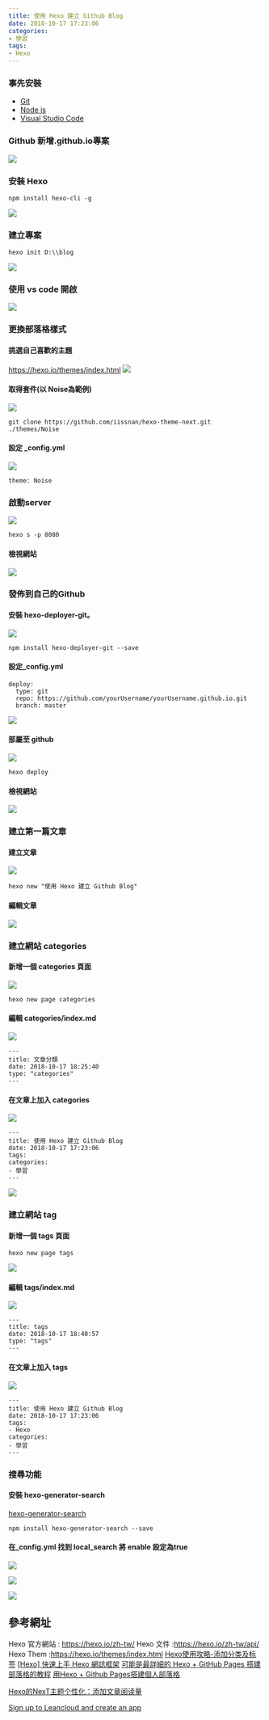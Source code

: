 ```yaml
---
title: 使用 Hexo 建立 Github Blog
date: 2018-10-17 17:23:06
categories:
- 學習
tags:
- Hexo
---
```


### 事先安裝 
* [Git](https://git-scm.com/)
* [Node js](https://https://nodejs.org/en/) 
* [Visual Studio Code](https://code.visualstudio.com/)


### Github 新增.github.io專案

![](https://i.imgur.com/PO7dlOS.png)

### 安裝 Hexo
```
npm install hexo-cli -g
```
![](https://i.imgur.com/5rz5CHP.png)

<!--more-->

### 建立專案
```
hexo init D:\\blog
```
![](https://i.imgur.com/59eoBCu.png)

### 使用 vs code 開啟
![](https://i.imgur.com/SeD9liQ.png)

### 更換部落格樣式
#### 挑選自己喜歡的主題
https://hexo.io/themes/index.html
![](https://i.imgur.com/a8KgChZ.png)

#### 取得套件(以 Noise為範例)
![](https://i.imgur.com/WIA4TRG.png)
```
git clone https://github.com/iissnan/hexo-theme-next.git ./themes/Noise
```
#### 設定 _config.yml
![](https://i.imgur.com/sdYrMVo.png)
```
theme: Noise
```
### 啟動server 
![](https://i.imgur.com/Y3UI7EA.png)
```
hexo s -p 8080
```
#### 檢視網站
![](https://i.imgur.com/MQAv634.png)

### 發佈到自己的Github

#### 安裝 hexo-deployer-git。
![](https://i.imgur.com/Jd0uVhz.png)
```
npm install hexo-deployer-git --save
```
#### 設定_config.yml
```
deploy:
  type: git
  repo: https://github.com/yourUsername/yourUsername.github.io.git
  branch: master
```
![](https://i.imgur.com/p2eoUwL.png)

#### 部屬至 github

![](https://i.imgur.com/KiO1WNm.png)
```
hexo deploy
```
#### 檢視網站
![](https://i.imgur.com/wAw1gfC.png)

### 建立第一篇文章

#### 建立文章
![](https://i.imgur.com/rkrC6xS.png)
```
hexo new "使用 Hexo 建立 Github Blog"
```
#### 編輯文章

![](https://i.imgur.com/ClTN0Q7.png)

### 建立網站 categories
#### 新增一個 categories 頁面
![](https://i.imgur.com/Alwebxp.png)

```
hexo new page categories
```

#### 編輯 categories/index.md
![](https://i.imgur.com/6MkMNVk.png)
```
---
title: 文章分類
date: 2018-10-17 18:25:40
type: "categories"
---
```
#### 在文章上加入 categories
![](https://i.imgur.com/cMKKYti.png)

````
---
title: 使用 Hexo 建立 Github Blog
date: 2018-10-17 17:23:06
tags: 
categories:
- 學習
---
````

![](https://i.imgur.com/VrItgdZ.png)

### 建立網站 tag
#### 新增一個 tags 頁面

````
hexo new page tags
````
![](https://i.imgur.com/53PecP6.png)


#### 編輯 tags/index.md
![](https://i.imgur.com/WfD3HDq.png)
````
---
title: tags
date: 2018-10-17 18:40:57
type: "tags"
---
````
#### 在文章上加入 tags
![](https://i.imgur.com/vCQUMWW.png)
````
---
title: 使用 Hexo 建立 Github Blog
date: 2018-10-17 17:23:06
tags: 
- Hexo
categories:
- 學習
---
````

### 搜尋功能

#### 安裝 hexo-generator-search
[hexo-generator-search](
https://www.npmjs.com/package/hexo-generator-search)

```
npm install hexo-generator-search --save
```
####  在_config.yml 找到 local_search 將 enable 設定為true

![](https://i.imgur.com/pdUPxJC.png)

![](https://i.imgur.com/sid0Bvr.png)

![](https://i.imgur.com/oawpKOu.png)


## 參考網址
Hexo 官方網站 : https://hexo.io/zh-tw/
Hexo 文件 :https://hexo.io/zh-tw/api/
Hexo Them :https://hexo.io/themes/index.html
[Hexo使用攻略-添加分类及标签](https://linlif.github.io/2017/05/27/Hexo%E4%BD%BF%E7%94%A8%E6%94%BB%E7%95%A5-%E6%B7%BB%E5%8A%A0%E5%88%86%E7%B1%BB%E5%8F%8A%E6%A0%87%E7%AD%BE/)
[[Hexo] 快速上手 Hexo 網誌框架](https://oawan.me/2016/easy-hexo-easy-blog/)
[可能是最詳細的 Hexo + GitHub Pages 搭建部落格的教程](http://www.lovebxm.com/2018/06/24/hexo-github-blog/)
[用Hexo + Github Pages搭建個人部落格](https://yogapan.github.io/2017/08/11/%E7%94%A8Hexo-Github-Pages%E6%90%AD%E5%BB%BA%E5%80%8B%E4%BA%BA%E9%83%A8%E8%90%BD%E6%A0%BC/#comments)

[Hexo的NexT主题个性化：添加文章阅读量](http://www.jeyzhang.com/hexo-next-add-post-views.html)

[Sign up to Leancloud and create an app](https://github.com/theme-next/hexo-theme-next/blob/master/docs/LEANCLOUD-COUNTER-SECURITY.md)
